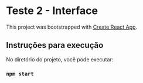 # Teste 2 - Interface

This project was bootstrapped with [Create React App](https://github.com/facebook/create-react-app).

## Instruções para execução

No diretório do projeto, você pode executar:

### `npm start`

